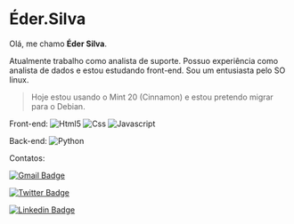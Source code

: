 # Éder.Silva

Olá, me chamo **Éder Silva**.  

Atualmente trabalho como analista de suporte.
Possuo experiência como analista de dados e estou estudando front-end.
Sou um entusiasta pelo SO linux.
> Hoje estou usando o Mint 20 (Cinnamon) e estou pretendo migrar para o Debian.

Front-end:
![Html5](https://user-images.githubusercontent.com/48259330/103495559-ff576a80-4e19-11eb-9b06-0d2889460671.png)
![Css](https://user-images.githubusercontent.com/48259330/103495570-04b4b500-4e1a-11eb-9919-ab36e3eca638.png)
![Javascript](https://user-images.githubusercontent.com/48259330/103495577-08e0d280-4e1a-11eb-8077-1f13eb032758.png)

Back-end:
![Python](https://user-images.githubusercontent.com/48259330/103495848-de434980-4e1a-11eb-96f8-6d946b7f2d86.png)

Contatos:

[![Gmail Badge](https://img.shields.io/badge/-ccbeder@gmail.com-c14438?style=flat-square&logo=Gmail&logoColor=white&link=mailto:ccbeder@gmail.com)](mailto:ccbeder@gmail.com)

[![Twitter Badge](https://img.shields.io/badge/-@heavyeder-1ca0f1?style=flat-square&labelColor=1ca0f1&logo=twitter&logoColor=white&link=https://twitter.com/heavyeder)](https://twitter.com/heavyeder)

[![Linkedin Badge](https://img.shields.io/badge/-Eder-blue?style=flat-square&logo=Linkedin&logoColor=white&link=https://www.linkedin.com/in/ederccb/)](https://www.linkedin.com/in/ederccb/) 


